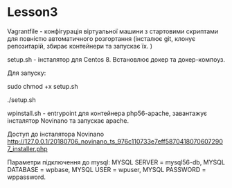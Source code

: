 # Lesson3

Vagrantfile - конфігурація віртуальної машини з стартовими скриптами для повністю автоматичного розгортання (інсталює git, клонує репозитарій, збирає контейнери та запускає їх. )

setup.sh - інсталятор для Centos 8. Встановлює докер та докер-компоуз.

Для запуску:

  sudo chmod +x setup.sh
  
  ./setup.sh

wpinstall.sh - entrypoint для контейнера php56-apache, завантажує інсталятор Novinano та запускає apache.

Доступ до інсталятора Novinano http://127.0.0.1/20180706_novinano_ts_976c110733e7eff58704180706072907_installer.php

Параметри підключення до mysql:
 MYSQL SERVER = mysql56-db,
 MYSQL DATABASE = wpbase,
 MYSQL USER = wpuser,
 MYSQL PASSWORD = wppassword.
